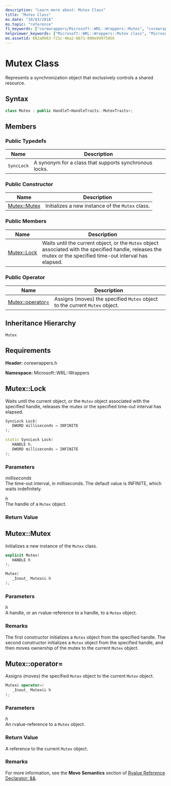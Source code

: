 ```yaml
---
description: "Learn more about: Mutex Class"
title: "Mutex Class"
ms.date: "10/03/2018"
ms.topic: "reference"
f1_keywords: ["corewrappers/Microsoft::WRL::Wrappers::Mutex", "corewrappers/Microsoft::WRL::Wrappers::Mutex::Lock", "corewrappers/Microsoft::WRL::Wrappers::Mutex::Mutex", "corewrappers/Microsoft::WRL::Wrappers::Mutex::operator="]
helpviewer_keywords: ["Microsoft::WRL::Wrappers::Mutex class", "Microsoft::WRL::Wrappers::Mutex::Lock method", "Microsoft::WRL::Wrappers::Mutex::Mutex, constructor", "Microsoft::WRL::Wrappers::Mutex::operator= operator"]
ms.assetid: 682a0963-721c-46a2-8871-000e9997505b
---
```

# Mutex Class

Represents a synchronization object that exclusively controls a shared resource.

## Syntax

```cpp
class Mutex : public HandleT<HandleTraits::MutexTraits>;
```

## Members

### Public Typedefs

Name       | Description
---------- | ------------------------------------------------------
`SyncLock` | A synonym for a class that supports synchronous locks.

### Public Constructor

Name                   | Description
---------------------- | ------------------------------------------------
[Mutex::Mutex](#mutex) | Initializes a new instance of the `Mutex` class.

### Public Members

Name                 | Description
-------------------- | --------------------------------------------------------------------------------------------------------------------------------------------------------------
[Mutex::Lock](#lock) | Waits until the current object, or the `Mutex` object associated with the specified handle, releases the mutex or the specified time-out interval has elapsed.

### Public Operator

Name                                 | Description
------------------------------------ | ---------------------------------------------------------------------------
[Mutex::operator=](#operator-assign) | Assigns (moves) the specified `Mutex` object to the current `Mutex` object.

## Inheritance Hierarchy

`Mutex`

## Requirements

**Header:** corewrappers.h

**Namespace:** Microsoft::WRL::Wrappers

## <a name="lock"></a> Mutex::Lock

Waits until the current object, or the `Mutex` object associated with the specified handle, releases the mutex or the specified time-out interval has elapsed.

```cpp
SyncLock Lock(
   DWORD milliseconds = INFINITE
);

static SyncLock Lock(
   HANDLE h,
   DWORD milliseconds = INFINITE
);
```

### Parameters

*milliseconds*<br/>
The time-out interval, in milliseconds. The default value is INFINITE, which waits indefinitely.

*h*<br/>
The handle of a `Mutex` object.

### Return Value

## <a name="mutex"></a> Mutex::Mutex

Initializes a new instance of the `Mutex` class.

```cpp
explicit Mutex(
   HANDLE h
);

Mutex(
   _Inout_ Mutex&& h
);
```

### Parameters

*h*<br/>
A handle, or an rvalue-reference to a handle, to a `Mutex` object.

### Remarks

The first constructor initializes a `Mutex` object from the specified handle. The second constructor initializes a `Mutex` object from the specified handle, and then moves ownership of the mutex to the current `Mutex` object.

## <a name="operator-assign"></a> Mutex::operator=

Assigns (moves) the specified `Mutex` object to the current `Mutex` object.

```cpp
Mutex& operator=(
   _Inout_ Mutex&& h
);
```

### Parameters

*h*<br/>
An rvalue-reference to a `Mutex` object.

### Return Value

A reference to the current `Mutex` object.

### Remarks

For more information, see the **Move Semantics** section of [Rvalue Reference Declarator: &&](../../cpp/rvalue-reference-declarator-amp-amp.md).
